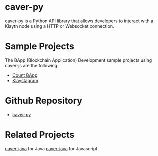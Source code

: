 caver-py
=================

caver-py is a Python API library that allows developers to interact with a
Klaytn node using a HTTP or Websocket connection.

Sample Projects
=================

The BApp (Blockchain Application) Development sample projects using caver-js are the following:

* [Count BApp](https://docs.klaytn.com/bapp/tutorials/count-bapp)
* [Klaystagram](https://docs.klaytn.com/bapp/tutorials/klaystagram)

Github Repository
=================

* [caver-py](https://github.com/SKKone-klaytn/caver-py)

Related Projects
=================
[caver-java](https://github.com/klaytn/caver-java) for Java
[caver-java](https://github.com/klaytn/caver-js) for Javascript
